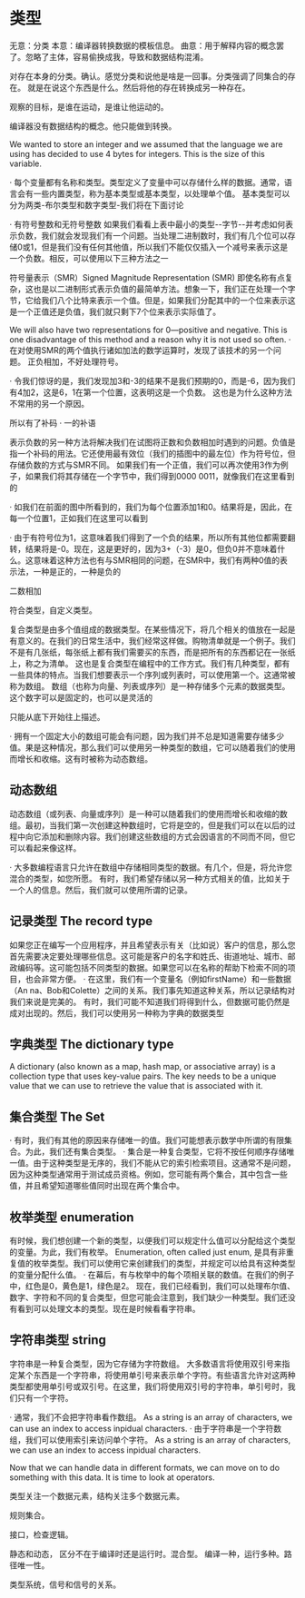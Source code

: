 # 类型

无意：分类
本意：编译器转换数据的模板信息。
曲意：用于解释内容的概念罢了。忽略了主体，容易偷换成我，导致和数据结构混淆。

对存在本身的分类。确认。感觉分类和说他是啥是一回事。分类强调了同集合的存在。
就是在说这个东西是什么。然后将他的存在转换成另一种存在。

观察的目标，是谁在运动，是谁让他运动的。

编译器没有数据结构的概念。他只能做到转换。

We wanted to store an integer and we assumed that the language we are using has decided to use 4 bytes for integers. This is the size of this variable.

· 每个变量都有名称和类型。类型定义了变量中可以存储什么样的数据。通常，语言会有一些内置类型，称为基本类型或基本类型，以处理单个值。
基本类型可以分为两类-布尔类型和数字类型-我们将在下面讨论

· 有符号整数和无符号整数
如果我们看看上表中最小的类型--字节--并考虑如何表示负数，我们就会发现我们有一个问题。当处理二进制数时，我们有几个位可以存储0或1，但是我们没有任何其他值，所以我们不能仅仅插入一个减号来表示这是一个负数。相反，可以使用以下三种方法之一

符号量表示（SMR）Signed Magnitude Representation (SMR)
即使名称有点复杂，这也是以二进制形式表示负值的最简单方法。想象一下，我们正在处理一个字节，它给我们八个比特来表示一个值。但是，如果我们分配其中的一个位来表示这是一个正值还是负值，我们就只剩下7个位来表示实际值了。

We will also have two representations for 0—positive and negative. This is one disadvantage of this method and a reason why it is not used so often.
· 在对使用SMR的两个值执行诸如加法的数学运算时，发现了该技术的另一个问题。
正负相加，不好处理符号。

· 令我们惊讶的是，我们发现加3和-3的结果不是我们预期的0，而是-6，因为我们有4加2，这是6，1在第一个位置，这表明这是一个负数。
这也是为什么这种方法不常用的另一个原因。

所以有了补码
· 一的补语

表示负数的另一种方法将解决我们在试图将正数和负数相加时遇到的问题。负值是指一个补码的用法。它还使用最有效位（我们的插图中的最左位）作为符号位，但存储负数的方式与SMR不同。
如果我们有一个正值，我们可以再次使用3作为例子，如果我们将其存储在一个字节中，我们得到0000 0011，就像我们在这里看到的

· 如我们在前面的图中所看到的，我们为每个位置添加1和0。结果将是，因此，在每一个位置1，正如我们在这里可以看到

· 由于有符号位为1，这意味着我们得到了一个负的结果，所以所有其他位都需要翻转，结果将是-0。现在，这是更好的，因为3+（-3）是0，但负0并不意味着什么。这意味着这种方法也有与SMR相同的问题，在SMR中，我们有两种0值的表示法，一种是正的，一种是负的

二数相加

符合类型，自定义类型。

复合类型是由多个值组成的数据类型。在某些情况下，将几个相关的值放在一起是有意义的。在我们的日常生活中，我们经常这样做。购物清单就是一个例子。我们不是有几张纸，每张纸上都有我们需要买的东西，而是把所有的东西都记在一张纸上，称之为清单。
这也是复合类型在编程中的工作方式。我们有几种类型，都有一些具体的特点。当我们想要表示一个序列或列表时，可以使用第一个。这通常被称为数组。
数组（也称为向量、列表或序列）是一种存储多个元素的数据类型。这个数字可以是固定的，也可以是灵活的

只能从底下开始往上描述。

· 拥有一个固定大小的数组可能会有问题，因为我们并不总是知道需要存储多少值。果是这种情况，那么我们可以使用另一种类型的数组，它可以随着我们的使用而增长和收缩。这有时被称为动态数组。

## 动态数组

动态数组（或列表、向量或序列）是一种可以随着我们的使用而增长和收缩的数组。最初，当我们第一次创建这种数组时，它将是空的，但是我们可以在以后的过程中向它添加和删除内容。我们创建这些数组的方式会因语言的不同而不同，但它可以看起来像这样。

· 大多数编程语言只允许在数组中存储相同类型的数据。有几个，但是，将允许您混合的类型，如您所愿。
有时，我们希望存储以另一种方式相关的值，比如关于一个人的信息。然后，我们就可以使用所谓的记录。

## 记录类型 The record type

如果您正在编写一个应用程序，并且希望表示有关（比如说）客户的信息，那么您首先需要决定要处理哪些信息。这可能是客户的名字和姓氏、街道地址、城市、邮政编码等。这可能包括不同类型的数据。如果您可以在名称的帮助下检索不同的项目，也会非常方便。
· 在这里，我们有一个变量名（例如firstName）和一些数据（An na、Bob和Colette）之间的关系。我们事先知道这种关系，所以记录结构对我们来说是完美的。
有时，我们可能不知道我们将得到什么，但数据可能仍然是成对出现的。然后，我们可以使用另一种称为字典的数据类型

## 字典类型 The dictionary type

A dictionary (also known as a map, hash map, or associative array) is a collection type that uses key-value pairs.
The key needs to be a unique value that we can use to retrieve the value that is associated with it.

## 集合类型 The Set

· 有时，我们有其他的原因来存储唯一的值。我们可能想表示数学中所谓的有限集合。为此，我们还有集合类型。
· 集合是一种复合类型，它将不按任何顺序存储唯一值。由于这种类型是无序的，我们不能从它的索引检索项目。这通常不是问题，因为这种类型通常用于测试成员资格。例如，您可能有两个集合，其中包含一些值，并且希望知道哪些值同时出现在两个集合中。

## 枚举类型 enumeration

有时候，我们想创建一个新的类型，以便我们可以规定什么值可以分配给这个类型的变量。为此，我们有枚举。
Enumeration, often called just enum, 是具有非重复值的枚举类型。我们可以使用它来创建我们的类型，并规定可以给具有这种类型的变量分配什么值。
· 在幕后，有与枚举中的每个项相关联的数值。在我们的例子中，红色是0，黄色是1，绿色是2。
现在，我们已经看到，我们可以处理布尔值、数字、字符和不同的复合类型，但您可能会注意到，我们缺少一种类型。我们还没有看到可以处理文本的类型。现在是时候看看字符串。

## 字符串类型 string

字符串是一种复合类型，因为它存储为字符数组。
大多数语言将使用双引号来指定某个东西是一个字符串，将使用单引号来表示单个字符。有些语言允许对这两种类型都使用单引号或双引号。在这里，我们将使用双引号的字符串，单引号时，我们只有一个字符。

· 通常，我们不会把字符串看作数组。
As a string is an array of characters, we can use an index to access inpidual characters.
· 由于字符串是一个字符数组，我们可以使用索引来访问单个字符。
As a string is an array of characters, we can use an index to access inpidual characters.

Now that we can handle data in different formats, we can move on to do something with this data. It is time to look at operators.

类型关注一个数据元素，结构关注多个数据元素。

规则集合。

接口，检查逻辑。

静态和动态，
区分不在于编译时还是运行时。混合型。
编译一种，运行多种。路径唯一性。

类型系统，信号和信号的关系。
